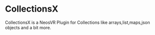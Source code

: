 # CollectionsX
CollectionsX is a NeosVR Plugin for Collections like arrays,list,maps,json objects and a bit more.
